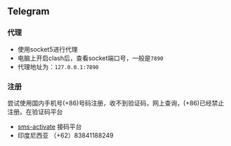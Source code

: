 ## **Telegram**

### **代理**

- 使用socket5进行代理
- 电脑上开启clash后，查看socket端口号，一般是`7890`
- 代理地址为：`127.0.0.1:7890`

### **注册**

尝试使用国内手机号(+86)号码注册，收不到验证码，网上查询，(+86)已经禁止注册。在验证码平台

- [sms-activate](https://sms-activate.org/) 接码平台
- 印度尼西亚 （+62）83841188249